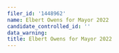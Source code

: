 ```yaml
---
filer_id: '1448962'
name: Elbert Owens for Mayor 2022
candidate_controlled_id: ''
data_warning: 
title: Elbert Owens for Mayor 2022
---
```


